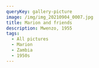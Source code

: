 ```yaml
---
queryKey: gallery-picture
image: /img/img_20210904_0007.jpg
title: Marion and friends
description: Mwenzo, 1955
tags:
  - All pictures
  - Marion
  - Zambia
  - 1950s
---
```

